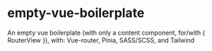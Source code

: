 # empty-vue-boilerplate

An empty vue boilerplate (with only a content component, for/with { RouterView }), with: Vue-router, Pinia, SASS/SCSS, and Tailwind